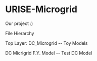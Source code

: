 # URISE-Microgrid
Our project :)

File Hierarchy

Top Layer: DC_Microgrid -- Toy Models

DC Micrigrid 
F.Y. Model -- Test DC Model 
